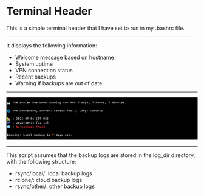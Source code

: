 # Terminal Header

This is a simple terminal header that I have set to run in my .bashrc file.

---

It displays the following information:

- Welcome message based on hostname
- System uptime
- VPN connection status
- Recent backups
- Warning if backups are out of date

---

![](header-screenshot.png)

---

This script assumes that the backup logs are stored in the log_dir directory, with the following structure:
- rsync/local/: local backup logs
- rclone/: cloud backup logs
- rsync/other/: other backup logs
